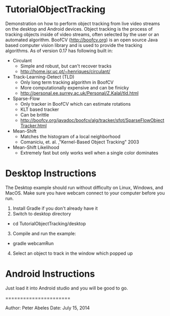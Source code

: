 TutorialObjectTracking
======================

Demonstration on how to perform object tracking from live video streams on the desktop and Android devices.  Object tracking is the process of tracking objects inside of video streams, often selected by the user or an automated algorithm.  BoofCV (http://boofcv.org) is an open source Java based computer vision library and is used to provide the tracking algorithms.  As of version 0.17 has following built in:

- Circulant 
  * Simple and robust, but can't recover tracks
  * http://home.isr.uc.pt/~henriques/circulant/
- Track-Learning-Detect (TLD) 
  * Only long term tracking algorithm in BoofCV
  * More computationally expensive and can be finicky
  * http://personal.ee.surrey.ac.uk/Personal/Z.Kalal/tld.html
- Sparse-Flow
  * Only tracker in BoofCV which can estimate rotations
  * KLT based tracker
  * Can be brittle
  * http://boofcv.org/javadoc/boofcv/alg/tracker/sfot/SparseFlowObjectTracker.html
- Mean-Shift 
  * Matches the histogram of a local neighborhood
  * Comaniciu, et. al. ,"Kernel-Based Object Tracking" 2003
- Mean-Shift Likelihood
  * Extremely fast but only works well when a single color dominates

Desktop Instructions
======================

The Desktop example should run without difficulty on Linux, Windows, and MacOS.  Make sure you have webcam connect to your computer before you run.

1. Install Gradle if you don't already have it
2. Switch to desktop directory
  * cd TutorialObjectTracking/desktop
3. Compile and run the example:
  * gradle webcamRun
4. Select an object to track in the window which popped up

Android Instructions
======================

Just load it into Android studio and you will be good to go.

======================

Author: Peter Abeles
Date: July 15, 2014